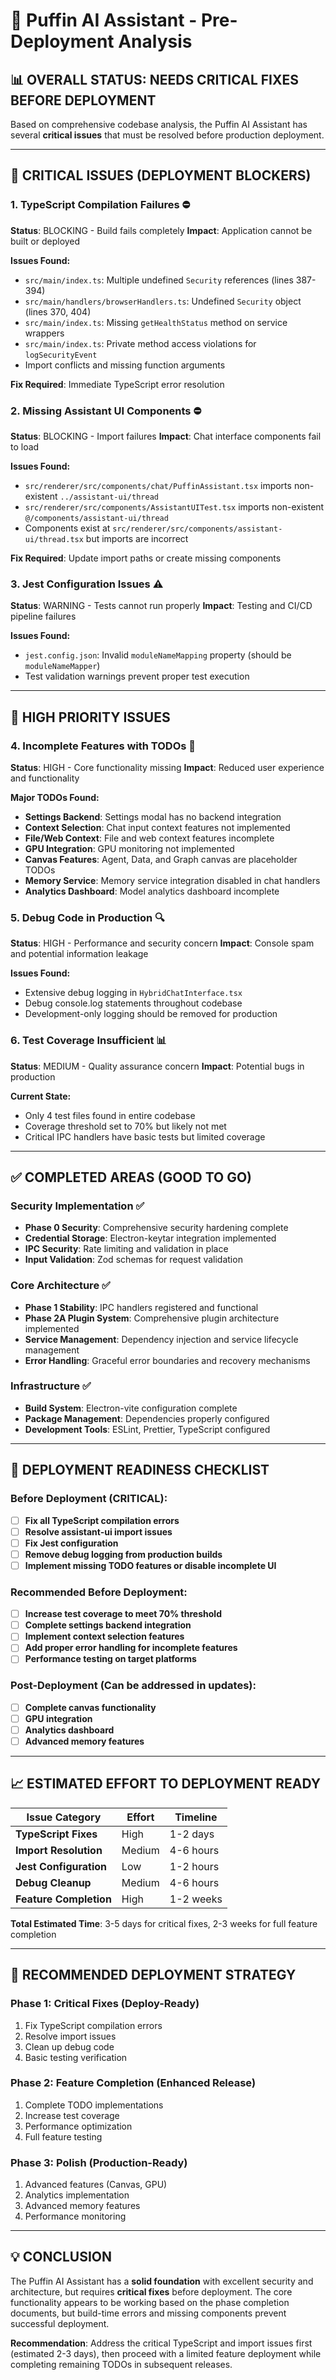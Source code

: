 # 🐡 Puffin AI Assistant - Pre-Deployment Analysis

## 📊 **OVERALL STATUS: NEEDS CRITICAL FIXES BEFORE DEPLOYMENT**

Based on comprehensive codebase analysis, the Puffin AI Assistant has several **critical issues** that must be resolved before production deployment.

---

## 🚨 **CRITICAL ISSUES (DEPLOYMENT BLOCKERS)**

### 1. **TypeScript Compilation Failures** ⛔
**Status**: BLOCKING - Build fails completely
**Impact**: Application cannot be built or deployed

**Issues Found:**
- `src/main/index.ts`: Multiple undefined `Security` references (lines 387-394)
- `src/main/handlers/browserHandlers.ts`: Undefined `Security` object (lines 370, 404)
- `src/main/index.ts`: Missing `getHealthStatus` method on service wrappers
- `src/main/index.ts`: Private method access violations for `logSecurityEvent`
- Import conflicts and missing function arguments

**Fix Required**: Immediate TypeScript error resolution

### 2. **Missing Assistant UI Components** ⛔
**Status**: BLOCKING - Import failures
**Impact**: Chat interface components fail to load

**Issues Found:**
- `src/renderer/src/components/chat/PuffinAssistant.tsx` imports non-existent `../assistant-ui/thread`
- `src/renderer/src/components/AssistantUITest.tsx` imports non-existent `@/components/assistant-ui/thread`
- Components exist at `src/renderer/src/components/assistant-ui/thread.tsx` but imports are incorrect

**Fix Required**: Update import paths or create missing components

### 3. **Jest Configuration Issues** ⚠️
**Status**: WARNING - Tests cannot run properly
**Impact**: Testing and CI/CD pipeline failures

**Issues Found:**
- `jest.config.json`: Invalid `moduleNameMapping` property (should be `moduleNameMapper`)
- Test validation warnings prevent proper test execution

---

## 🔧 **HIGH PRIORITY ISSUES**

### 4. **Incomplete Features with TODOs** 📝
**Status**: HIGH - Core functionality missing
**Impact**: Reduced user experience and functionality

**Major TODOs Found:**
- **Settings Backend**: Settings modal has no backend integration
- **Context Selection**: Chat input context features not implemented
- **File/Web Context**: File and web context features incomplete
- **GPU Integration**: GPU monitoring not implemented
- **Canvas Features**: Agent, Data, and Graph canvas are placeholder TODOs
- **Memory Service**: Memory service integration disabled in chat handlers
- **Analytics Dashboard**: Model analytics dashboard incomplete

### 5. **Debug Code in Production** 🔍
**Status**: HIGH - Performance and security concern
**Impact**: Console spam and potential information leakage

**Issues Found:**
- Extensive debug logging in `HybridChatInterface.tsx`
- Debug console.log statements throughout codebase
- Development-only logging should be removed for production

### 6. **Test Coverage Insufficient** 📊
**Status**: MEDIUM - Quality assurance concern
**Impact**: Potential bugs in production

**Current State:**
- Only 4 test files found in entire codebase
- Coverage threshold set to 70% but likely not met
- Critical IPC handlers have basic tests but limited coverage

---

## ✅ **COMPLETED AREAS (GOOD TO GO)**

### Security Implementation ✅
- **Phase 0 Security**: Comprehensive security hardening complete
- **Credential Storage**: Electron-keytar integration implemented
- **IPC Security**: Rate limiting and validation in place
- **Input Validation**: Zod schemas for request validation

### Core Architecture ✅
- **Phase 1 Stability**: IPC handlers registered and functional
- **Phase 2A Plugin System**: Comprehensive plugin architecture implemented
- **Service Management**: Dependency injection and service lifecycle management
- **Error Handling**: Graceful error boundaries and recovery mechanisms

### Infrastructure ✅
- **Build System**: Electron-vite configuration complete
- **Package Management**: Dependencies properly configured
- **Development Tools**: ESLint, Prettier, TypeScript configured

---

## 🎯 **DEPLOYMENT READINESS CHECKLIST**

### Before Deployment (CRITICAL):
- [ ] **Fix all TypeScript compilation errors**
- [ ] **Resolve assistant-ui import issues**
- [ ] **Fix Jest configuration**
- [ ] **Remove debug logging from production builds**
- [ ] **Implement missing TODO features or disable incomplete UI**

### Recommended Before Deployment:
- [ ] **Increase test coverage to meet 70% threshold**
- [ ] **Complete settings backend integration**
- [ ] **Implement context selection features**
- [ ] **Add proper error handling for incomplete features**
- [ ] **Performance testing on target platforms**

### Post-Deployment (Can be addressed in updates):
- [ ] **Complete canvas functionality**
- [ ] **GPU integration**
- [ ] **Analytics dashboard**
- [ ] **Advanced memory features**

---

## 📈 **ESTIMATED EFFORT TO DEPLOYMENT READY**

| Issue Category | Effort | Timeline |
|----------------|--------|----------|
| **TypeScript Fixes** | High | 1-2 days |
| **Import Resolution** | Medium | 4-6 hours |
| **Jest Configuration** | Low | 1-2 hours |
| **Debug Cleanup** | Medium | 4-6 hours |
| **Feature Completion** | High | 1-2 weeks |

**Total Estimated Time**: 3-5 days for critical fixes, 2-3 weeks for full feature completion

---

## 🚀 **RECOMMENDED DEPLOYMENT STRATEGY**

### Phase 1: Critical Fixes (Deploy-Ready)
1. Fix TypeScript compilation errors
2. Resolve import issues
3. Clean up debug code
4. Basic testing verification

### Phase 2: Feature Completion (Enhanced Release)
1. Complete TODO implementations
2. Increase test coverage
3. Performance optimization
4. Full feature testing

### Phase 3: Polish (Production-Ready)
1. Advanced features (Canvas, GPU)
2. Analytics implementation
3. Advanced memory features
4. Performance monitoring

---

## 💡 **CONCLUSION**

The Puffin AI Assistant has a **solid foundation** with excellent security and architecture, but requires **critical fixes** before deployment. The core functionality appears to be working based on the phase completion documents, but build-time errors and missing components prevent successful deployment.

**Recommendation**: Address the critical TypeScript and import issues first (estimated 2-3 days), then proceed with a limited feature deployment while completing remaining TODOs in subsequent releases.